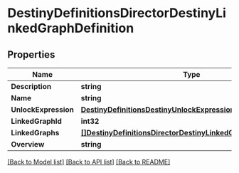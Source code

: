 # DestinyDefinitionsDirectorDestinyLinkedGraphDefinition

## Properties
Name | Type | Description | Notes
------------ | ------------- | ------------- | -------------
**Description** | **string** |  | [optional] 
**Name** | **string** |  | [optional] 
**UnlockExpression** | [**DestinyDefinitionsDestinyUnlockExpressionDefinition**](Destiny.Definitions.DestinyUnlockExpressionDefinition.md) |  | [optional] 
**LinkedGraphId** | **int32** |  | [optional] 
**LinkedGraphs** | [**[]DestinyDefinitionsDirectorDestinyLinkedGraphEntryDefinition**](Destiny.Definitions.Director.DestinyLinkedGraphEntryDefinition.md) |  | [optional] 
**Overview** | **string** |  | [optional] 

[[Back to Model list]](../README.md#documentation-for-models) [[Back to API list]](../README.md#documentation-for-api-endpoints) [[Back to README]](../README.md)


